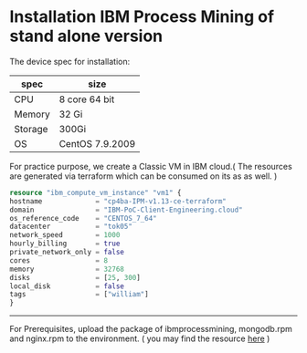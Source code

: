 # Installation IBM Process Mining of stand alone version

The device spec for installation:

| spec    | size            |
|---------|-----------------|
| CPU     | 8 core 64 bit   |
| Memory  | 32 Gi           |
| Storage | 300Gi           |
| OS      | CentOS 7.9.2009 |

For practice purpose, we create a Classic VM in IBM cloud.( The resources are generated via terraform which can be consumed on its as as well. )

   ```tf
resource "ibm_compute_vm_instance" "vm1" {
hostname             = "cp4ba-IPM-v1.13-ce-terraform"
domain               = "IBM-PoC-Client-Engineering.cloud"
os_reference_code    = "CENTOS_7_64"
datacenter           = "tok05"
network_speed        = 1000
hourly_billing       = true
private_network_only = false
cores                = 8
memory               = 32768
disks                = [25, 300]
local_disk           = false
tags                 = ["william"]
}
   ```

---

For Prerequisites, upload the package of ibmprocessmining, mongodb.rpm and nginx.rpm to the environment. ( you may find the resource [here](https://ibm.box.com/s/u5i6eoaqic0kulm5of1e80bk7lw0hds2) )
